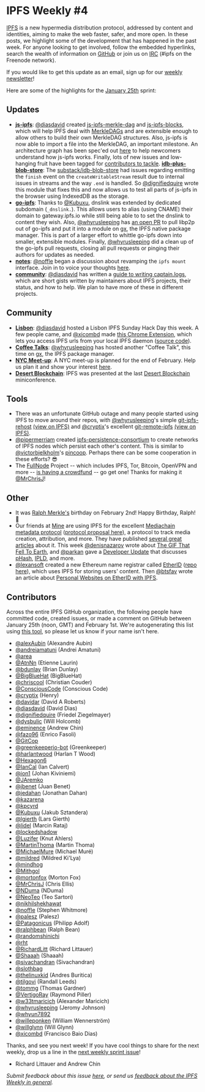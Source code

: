 # IPFS Weekly #4

[IPFS](//ipfs.io/) is a new hypermedia distribution protocol, addressed by content and identities, aiming to make the web faster, safer, and more open. In these posts, we highlight some of the development that has happened in the past week. For anyone looking to get involved, follow the embedded hyperlinks, search the wealth of information on [GitHub](//github.com/ipfs) or join us on [IRC](//webchat.freenode.net/?channels=ipfs) (#ipfs on the Freenode network).

If you would like to get this update as an email, sign up for our [weekly newsletter](//tinyletter.com/ipfsweekly)!

Here are some of the highlights for the [January 25th](//github.com/ipfs/pm/issues/84) sprint:

## Updates

* [**js-ipfs**](//github.com/ipfs/js-ipfs): [@diasdavid](//github.com/diasdavid) created [js-ipfs-merkle-dag](//github.com/vijayee/js-ipfs-merkle-dag) and [js-ipfs-blocks](//github.com/ipfs/js-ipfs-blocks), which will help IPFS deal with [MerkleDAGs](https://github.com/ipfs/specs) and are extensible enough to allow others to build their own MerkleDAG structures. Also, js-ipfs is now able to import a file into the MerkleDAG, an important milestone. An architecture graph has been spec'ed out [here](https://github.com/ipfs/js-ipfs#ipfs-core-implementation-architecture) to help newcomers understand how js-ipfs works. Finally, lots of new issues and low-hanging fruit have been tagged for [contributors to tackle](//github.com/ipfs/js-ipfs/issues).
[**idb-plus-blob-store**](https://github.com/dignifiedquire/idb-plus-blob-store): The [substack/idb-blob-store](https://github.com/substack/idb-blob-store) had issues regarding emitting the `finish` event on the `createWritableStream` result due to internal issues in streams and the way `.end` is handled. So [@dignifiedquire](//github.com/dignifiedquire) wrote this module that fixes this and now allows us to test all parts of js-ipfs in the browser using IndexedDB as the storage.
* [**go-ipfs**](//github.com/ipfs/go-ipfs): Thanks to [@Kubuxu](//github.com/Kubuxu), dnslink was extended by dedicated subdomain (`_dnslink.`). This allows users to alias (using CNAME) their domain to gateway.ipfs.io while still being able to to set the dnslink to content they wish. Also, [@whyrusleeping](//github.com/whyrusleeping) has [an open PR](https://github.com/ipfs/go-ipfs/pull/2256) to pull libp2p out of go-ipfs and put it into a module on [gx](https://github.com/whyrusleeping/gx), the IPFS native package manager. This is part of a larger effort to whittle go-ipfs down into smaller, extensible modules. Finally, [@whyrusleeping](//github.com/whyrusleeping) did a clean up of the go-ipfs pull requests, closing all pull requests or pinging their authors for updates as needed.
* [**notes**](//github.com/ipfs/notes): [@noffle](//github.com/noffle) began a discussion about revamping the `ipfs mount` interface. Join in to voice your thoughts [here](//github.com/ipfs/notes/issues/105).
* [**community**](//github.com/ipfs/community): [@diasdavid](//github.com/diasdavid) has written a [guide to writing captain.logs](https://github.com/ipfs/community/blob/master/captain.log.md), which are short gists written by maintainers about IPFS projects, their status, and how to help. We plan to have more of these in different projects.

## Community

* [**Lisbon**](//github.com/ipfs/community/issues/103): [@diasdavid](//github.com/diasdavid) hosted a Lisbon IPFS Sunday Hack Day this week. A few people came, and [@xicombd](//github.com/xicombd) made [this Chrome Extension](https://chrome.google.com/webstore/detail/ipfs-station/kckhgoigikkadogfdiojcblegfhdnjei/related), which lets you access IPFS urls from your local IPFS daemon ([source code](https://github.com/xicombd/ipfs-chrome-station)).
* [**Coffee Talks**](https://www.youtube.com/watch?v=dL9siwm03H4): [@whyrusleeping](//github.com/whyrusleeping) has hosted another "Coffee Talk", this time on [gx](https://github.com/whyrusleeping/gx), the IPFS package manager.
* [**NYC Meet-up**](//github.com/ipfs/community/issues/102): A NYC meet-up is planned for the end of February. Help us plan it and show your interest [here](https://github.com/ipfs/community/issues/102).
* [**Desert Blockchain**](https://twitter.com/DesertBlockHack/status/693520940504784896): IPFS was presented at the last [Desert Blockchain](https://twitter.com/DesertBlockHack) miniconference.

## Tools

- There was an unfortunate GitHub outage and many people started using IPFS to move around their repos, with [@whyrusleeping](//github.com/whyrusleeping)'s simple [git-ipfs-rehost](https://github.com/whyrusleeping/git-ipfs-rehost) [(view on IPFS)](http://gateway.ipfs.io/ipfs/QmNxF69vkC53ZBgXKHXBRbDWk2ELJeP5ohbPXtdYRRUgmN/git-ipfs-rehost) and [@cryptix](//github.com/cryptix)'s excellent [git-remote-ipfs](https://github.com/cryptix/git-remote-ipfs) [(view on IPFS)](http://gateway.ipfs.io/ipfs/QmbUruSDckF2HqjEBhq3tbtmHjCRAseCFDSDqbWSWE7CoV/git-remote-ipfs).
- [@pipermerriam](//github.com/pipermerriam) created [ipfs-persistence-consortium](https://github.com/pipermerriam/ipfs-persistence-consortium) to create networks of IPFS nodes which persist each other's content. This is similar to [@victorbjelkholm](//github.com/victorbjelkholm)'s [pincoop](https://github.com/victorbjelkholm/pincoop). Perhaps there can be some cooperation in these efforts? 😎
- The [FullNode](https://github.com/MrChrisJ/fullnode) Project -- which includes IPFS, Tor, Bitcoin, OpenVPN and more -- [is having a crowdfund](https://www.startjoin.com/protip2) -- go get one! Thanks for making it [@MrChrisJ](//github.com/MrChrisJ)!

## Other

- It was  [Ralph Merkle's](https://en.wikipedia.org/wiki/Ralph_Merkle) birthday on February 2nd! Happy Birthday, Ralph! 🎂
- Our friends at [Mine](http://mine.nyc) are using IPFS for the excellent [Mediachain metadata protocol](https://medium.com/mine-labs/introducing-mediachain-a696f8fd2035) ([protocol proposal here](https://medium.com/mine-labs/mediachain-483f49cbe37a#.h6wrzm3ze)), a protocol to track media creation, attribution, and more. They have published [several great articles](https://medium.com/mine-labs?source=logo-lo_8f8cb62ab817-6838e0c89092) about it. This week [@denisnazarov](//github.com/denisnazarov) wrote about [The GIF That Fell To Earth](https://medium.com/mine-labs/the-gif-that-fell-to-earth-eae706c72f1f#.s0c7x59he), and [@parkan](//github.com/parkan) gave a [Developer Update](https://medium.com/mine-labs/mediachain-developer-update-i-911c9e7a4524#.zc984cqen) that discusses [pHash](http://www.phash.org/), [IPLD](https://github.com/ipfs/specs/blob/ipld-spec/merkledag/ipld.md), and more.
- [@lexansoft](//github.com/lexansoft) created a new Ethereum name registrar called [EtherID](http://etherid.org) ([repo here](https://github.com/lexansoft/etherid.org)), which uses IPFS for storing users' content. Then [@btsfav](https://twitter.com/btsfav) wrote an article about [Personal Websites on EtherID with IPFS](http://favs.pw/time-for-some-interplanetary-etheral-magic/).

## Contributors

Across the entire IPFS GitHub organization, the following people have committed code, created issues, or made a comment on GitHub between January 25th (noon, GMT) and February 1st. We're autogenerating this list using [this tool](//github.com/ipfs/weekly/blob/master/tools/get_commits.py), so please let us know if your name isn't here.

- [@alexAubin](//github.com/alexAubin) (Alexandre Aubin)
- [@andreiamatuni](//github.com/andreiamatuni) (Andrei Amatuni)
- [@area](//github.com/area)
- [@AtnNn](//github.com/AtnNn) (Etienne Laurin)
- [@bdunlay](//github.com/bdunlay) (Brian Dunlay)
- [@BigBlueHat](//github.com/BigBlueHat) (BigBlueHat)
- [@chriscool](//github.com/chriscool) (Christian Couder)
- [@ConsciousCode](//github.com/ConsciousCode) (Conscious Code)
- [@cryptix](//github.com/cryptix) (Henry)
- [@davidar](//github.com/davidar) (David A Roberts)
- [@diasdavid](//github.com/diasdavid) (David Dias)
- [@dignifiedquire](//github.com/dignifiedquire) (Friedel Ziegelmayer)
- [@dysbulic](//github.com/dysbulic) (Will Holcomb)
- [@eminence](//github.com/eminence) (Andrew Chin)
- [@fazo96](//github.com/fazo96) (Enrico Fasoli)
- [@GitCop](//github.com/GitCop)
- [@greenkeeperio-bot](//github.com/greenkeeperio-bot) (Greenkeeper)
- [@harlantwood](//github.com/harlantwood) (Harlan T Wood)
- [@Hexagon6](//github.com/Hexagon6)
- [@IanCal](//github.com/IanCal) (Ian Calvert)
- [@ion1](//github.com/ion1) (Johan Kiviniemi)
- [@JAremko](//github.com/JAremko)
- [@jbenet](//github.com/jbenet) (Juan Benet)
- [@jedahan](//github.com/jedahan) (Jonathan Dahan)
- [@kazarena](//github.com/kazarena)
- [@kpcyrd](//github.com/kpcyrd)
- [@Kubuxu](//github.com/Kubuxu) (Jakub Sztandera)
- [@lgierth](//github.com/lgierth) (Lars Gierth)
- [@lidel](//github.com/lidel) (Marcin Rataj)
- [@lockedshadow](//github.com/lockedshadow)
- [@Luzifer](//github.com/Luzifer) (Knut Ahlers)
- [@MartinThoma](//github.com/MartinThoma) (Martin Thoma)
- [@MichaelMure](//github.com/MichaelMure) (Michael Muré)
- [@mildred](//github.com/mildred) (Mildred Ki'Lya)
- [@mindhog](//github.com/mindhog)
- [@Mithgol](//github.com/Mithgol)
- [@mortonfox](//github.com/mortonfox) (Morton Fox)
- [@MrChrisJ](//github.com/MrChrisJ) (Chris Ellis)
- [@NDuma](//github.com/NDuma) (NDuma)
- [@NeoTeo](//github.com/NeoTeo) (Teo Sartori)
- [@nikhilshekhawat](//github.com/nikhilshekhawat)
- [@noffle](//github.com/noffle) (Stephen Whitmore)
- [@palesz](//github.com/palesz) (Palesz)
- [@Patagonicus](//github.com/Patagonicus) (Philipp Adolf)
- [@ralphbean](//github.com/ralphbean) (Ralph Bean)
- [@randomshinichi](//github.com/randomshinichi)
- [@rht](//github.com/rht)
- [@RichardLitt](//github.com/RichardLitt) (Richard Littauer)
- [@Shaaah](//github.com/Shaaah) (Shaaah)
- [@sivachandran](//github.com/sivachandran) (Sivachandran)
- [@slothbag](//github.com/slothbag)
- [@thelinuxkid](//github.com/thelinuxkid) (Andres Buritica)
- [@tilgovi](//github.com/tilgovi) (Randall Leeds)
- [@tommg](//github.com/tomgg) (Thomas Gardner)
- [@VertigoRay](//github.com/VertigoRay) (Raymond Piller)
- [@w33tmaricich](//github.com/w33tmaricich) (Alexander Maricich)
- [@whyrusleeping](//github.com/whyrusleeping) (Jeromy Johnson)
- [@whyun7892](//github.com/whyun7892)
- [@willeponken](//github.com/willeponken) (William Wennerström)
- [@willglynn](//github.com/willglynn) (Will Glynn)
- [@xicombd](//github.com/xicombd) (Francisco Baio Dias)

Thanks, and see you next week!  If you have cool things to share for the next weekly, drop us a line in the [next weekly sprint issue](//github.com/ipfs/pm/issues/88)!

- Richard Littauer and Andrew Chin

_Submit feedback about this issue [here](https://github.com/ipfs/weekly/pull/16), or send us [feedback about the IPFS Weekly in general](//github.com/ipfs/weekly/issues/7)._
